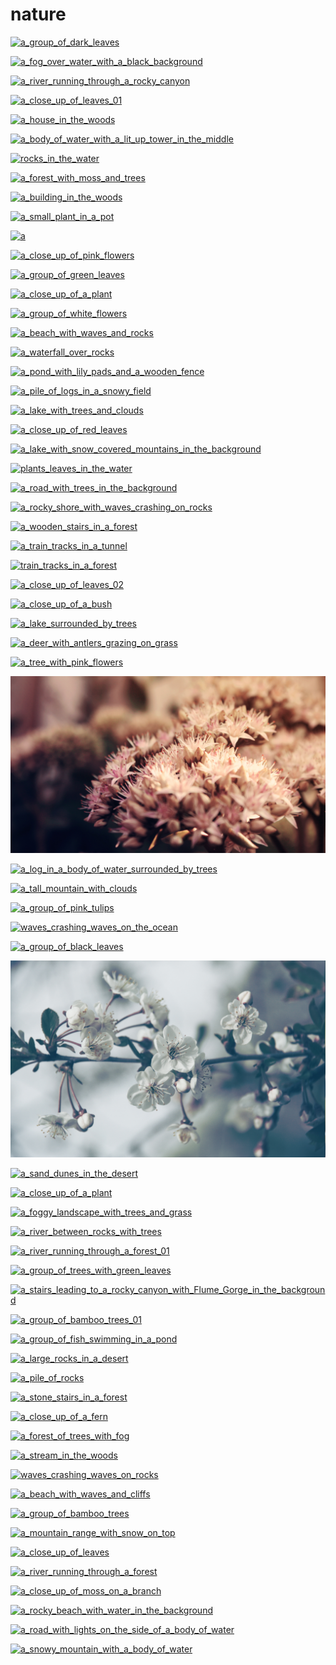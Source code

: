 # nature

<a href="a_group_of_dark_leaves.jpg"><img alt="a_group_of_dark_leaves" src="a_group_of_dark_leaves.jpg"></a>

<a href="a_fog_over_water_with_a_black_background.jpg"><img alt="a_fog_over_water_with_a_black_background" src="a_fog_over_water_with_a_black_background.jpg"></a>

<a href="a_river_running_through_a_rocky_canyon.jpg"><img alt="a_river_running_through_a_rocky_canyon" src="a_river_running_through_a_rocky_canyon.jpg"></a>

<a href="a_close_up_of_leaves_01.jpg"><img alt="a_close_up_of_leaves_01" src="a_close_up_of_leaves_01.jpg"></a>

<a href="a_house_in_the_woods.png"><img alt="a_house_in_the_woods" src="a_house_in_the_woods.png"></a>

<a href="a_body_of_water_with_a_lit_up_tower_in_the_middle.png"><img alt="a_body_of_water_with_a_lit_up_tower_in_the_middle" src="a_body_of_water_with_a_lit_up_tower_in_the_middle.png"></a>

<a href="rocks_in_the_water.jpg"><img alt="rocks_in_the_water" src="rocks_in_the_water.jpg"></a>

<a href="a_forest_with_moss_and_trees.jpg"><img alt="a_forest_with_moss_and_trees" src="a_forest_with_moss_and_trees.jpg"></a>

<a href="a_building_in_the_woods.jpg"><img alt="a_building_in_the_woods" src="a_building_in_the_woods.jpg"></a>

<a href="a_small_plant_in_a_pot.jpg"><img alt="a_small_plant_in_a_pot" src="a_small_plant_in_a_pot.jpg"></a>

<a href="a.jpg"><img alt="a" src="a.jpg"></a>

<a href="a_close_up_of_pink_flowers.jpg"><img alt="a_close_up_of_pink_flowers" src="a_close_up_of_pink_flowers.jpg"></a>

<a href="a_group_of_green_leaves.jpg"><img alt="a_group_of_green_leaves" src="a_group_of_green_leaves.jpg"></a>

<a href="a_close_up_of_a_plant.jpg"><img alt="a_close_up_of_a_plant" src="a_close_up_of_a_plant.jpg"></a>

<a href="a_group_of_white_flowers.png"><img alt="a_group_of_white_flowers" src="a_group_of_white_flowers.png"></a>

<a href="a_beach_with_waves_and_rocks.jpg"><img alt="a_beach_with_waves_and_rocks" src="a_beach_with_waves_and_rocks.jpg"></a>

<a href="a_waterfall_over_rocks.jpg"><img alt="a_waterfall_over_rocks" src="a_waterfall_over_rocks.jpg"></a>

<a href="a_pond_with_lily_pads_and_a_wooden_fence.png"><img alt="a_pond_with_lily_pads_and_a_wooden_fence" src="a_pond_with_lily_pads_and_a_wooden_fence.png"></a>

<a href="a_pile_of_logs_in_a_snowy_field.jpg"><img alt="a_pile_of_logs_in_a_snowy_field" src="a_pile_of_logs_in_a_snowy_field.jpg"></a>

<a href="a_lake_with_trees_and_clouds.png"><img alt="a_lake_with_trees_and_clouds" src="a_lake_with_trees_and_clouds.png"></a>

<a href="a_close_up_of_red_leaves.jpg"><img alt="a_close_up_of_red_leaves" src="a_close_up_of_red_leaves.jpg"></a>

<a href="a_lake_with_snow_covered_mountains_in_the_background.jpg"><img alt="a_lake_with_snow_covered_mountains_in_the_background" src="a_lake_with_snow_covered_mountains_in_the_background.jpg"></a>

<a href="plants_leaves_in_the_water.jpg"><img alt="plants_leaves_in_the_water" src="plants_leaves_in_the_water.jpg"></a>

<a href="a_road_with_trees_in_the_background.jpg"><img alt="a_road_with_trees_in_the_background" src="a_road_with_trees_in_the_background.jpg"></a>

<a href="a_rocky_shore_with_waves_crashing_on_rocks.jpg"><img alt="a_rocky_shore_with_waves_crashing_on_rocks" src="a_rocky_shore_with_waves_crashing_on_rocks.jpg"></a>

<a href="a_wooden_stairs_in_a_forest.jpg"><img alt="a_wooden_stairs_in_a_forest" src="a_wooden_stairs_in_a_forest.jpg"></a>

<a href="a_train_tracks_in_a_tunnel.jpg"><img alt="a_train_tracks_in_a_tunnel" src="a_train_tracks_in_a_tunnel.jpg"></a>

<a href="train_tracks_in_a_forest.jpg"><img alt="train_tracks_in_a_forest" src="train_tracks_in_a_forest.jpg"></a>

<a href="a_close_up_of_leaves_02.jpg"><img alt="a_close_up_of_leaves_02" src="a_close_up_of_leaves_02.jpg"></a>

<a href="a_close_up_of_a_bush.jpg"><img alt="a_close_up_of_a_bush" src="a_close_up_of_a_bush.jpg"></a>

<a href="a_lake_surrounded_by_trees.png"><img alt="a_lake_surrounded_by_trees" src="a_lake_surrounded_by_trees.png"></a>

<a href="a_deer_with_antlers_grazing_on_grass.jpg"><img alt="a_deer_with_antlers_grazing_on_grass" src="a_deer_with_antlers_grazing_on_grass.jpg"></a>

<a href="a_tree_with_pink_flowers.png"><img alt="a_tree_with_pink_flowers" src="a_tree_with_pink_flowers.png"></a>

<a href="a_close_up_of_a_flower.jpg"><img alt="a_close_up_of_a_flower" src="a_close_up_of_a_flower.jpg"></a>

<a href="a_log_in_a_body_of_water_surrounded_by_trees.jpg"><img alt="a_log_in_a_body_of_water_surrounded_by_trees" src="a_log_in_a_body_of_water_surrounded_by_trees.jpg"></a>

<a href="a_tall_mountain_with_clouds.jpg"><img alt="a_tall_mountain_with_clouds" src="a_tall_mountain_with_clouds.jpg"></a>

<a href="a_group_of_pink_tulips.png"><img alt="a_group_of_pink_tulips" src="a_group_of_pink_tulips.png"></a>

<a href="waves_crashing_waves_on_the_ocean.jpg"><img alt="waves_crashing_waves_on_the_ocean" src="waves_crashing_waves_on_the_ocean.jpg"></a>

<a href="a_group_of_black_leaves.jpg"><img alt="a_group_of_black_leaves" src="a_group_of_black_leaves.jpg"></a>

<a href="a_close_up_of_a_flower_01.jpg"><img alt="a_close_up_of_a_flower_01" src="a_close_up_of_a_flower_01.jpg"></a>

<a href="a_sand_dunes_in_the_desert.jpg"><img alt="a_sand_dunes_in_the_desert" src="a_sand_dunes_in_the_desert.jpg"></a>

<a href="a_close_up_of_a_plant.png"><img alt="a_close_up_of_a_plant" src="a_close_up_of_a_plant.png"></a>

<a href="a_foggy_landscape_with_trees_and_grass.jpg"><img alt="a_foggy_landscape_with_trees_and_grass" src="a_foggy_landscape_with_trees_and_grass.jpg"></a>

<a href="a_river_between_rocks_with_trees.jpg"><img alt="a_river_between_rocks_with_trees" src="a_river_between_rocks_with_trees.jpg"></a>

<a href="a_river_running_through_a_forest_01.jpg"><img alt="a_river_running_through_a_forest_01" src="a_river_running_through_a_forest_01.jpg"></a>

<a href="a_group_of_trees_with_green_leaves.jpg"><img alt="a_group_of_trees_with_green_leaves" src="a_group_of_trees_with_green_leaves.jpg"></a>

<a href="a_stairs_leading_to_a_rocky_canyon_with_Flume_Gorge_in_the_background.jpg"><img alt="a_stairs_leading_to_a_rocky_canyon_with_Flume_Gorge_in_the_background" src="a_stairs_leading_to_a_rocky_canyon_with_Flume_Gorge_in_the_background.jpg"></a>

<a href="a_group_of_bamboo_trees_01.jpg"><img alt="a_group_of_bamboo_trees_01" src="a_group_of_bamboo_trees_01.jpg"></a>

<a href="a_group_of_fish_swimming_in_a_pond.jpg"><img alt="a_group_of_fish_swimming_in_a_pond" src="a_group_of_fish_swimming_in_a_pond.jpg"></a>

<a href="a_large_rocks_in_a_desert.jpg"><img alt="a_large_rocks_in_a_desert" src="a_large_rocks_in_a_desert.jpg"></a>

<a href="a_pile_of_rocks.jpg"><img alt="a_pile_of_rocks" src="a_pile_of_rocks.jpg"></a>

<a href="a_stone_stairs_in_a_forest.jpg"><img alt="a_stone_stairs_in_a_forest" src="a_stone_stairs_in_a_forest.jpg"></a>

<a href="a_close_up_of_a_fern.jpg"><img alt="a_close_up_of_a_fern" src="a_close_up_of_a_fern.jpg"></a>

<a href="a_forest_of_trees_with_fog.jpg"><img alt="a_forest_of_trees_with_fog" src="a_forest_of_trees_with_fog.jpg"></a>

<a href="a_stream_in_the_woods.jpg"><img alt="a_stream_in_the_woods" src="a_stream_in_the_woods.jpg"></a>

<a href="waves_crashing_waves_on_rocks.jpg"><img alt="waves_crashing_waves_on_rocks" src="waves_crashing_waves_on_rocks.jpg"></a>

<a href="a_beach_with_waves_and_cliffs.jpg"><img alt="a_beach_with_waves_and_cliffs" src="a_beach_with_waves_and_cliffs.jpg"></a>

<a href="a_group_of_bamboo_trees.jpg"><img alt="a_group_of_bamboo_trees" src="a_group_of_bamboo_trees.jpg"></a>

<a href="a_mountain_range_with_snow_on_top.jpg"><img alt="a_mountain_range_with_snow_on_top" src="a_mountain_range_with_snow_on_top.jpg"></a>

<a href="a_close_up_of_leaves.jpg"><img alt="a_close_up_of_leaves" src="a_close_up_of_leaves.jpg"></a>

<a href="a_river_running_through_a_forest.jpg"><img alt="a_river_running_through_a_forest" src="a_river_running_through_a_forest.jpg"></a>

<a href="a_close_up_of_moss_on_a_branch.jpg"><img alt="a_close_up_of_moss_on_a_branch" src="a_close_up_of_moss_on_a_branch.jpg"></a>

<a href="a_rocky_beach_with_water_in_the_background.jpg"><img alt="a_rocky_beach_with_water_in_the_background" src="a_rocky_beach_with_water_in_the_background.jpg"></a>

<a href="a_road_with_lights_on_the_side_of_a_body_of_water.jpg"><img alt="a_road_with_lights_on_the_side_of_a_body_of_water" src="a_road_with_lights_on_the_side_of_a_body_of_water.jpg"></a>

<a href="a_snowy_mountain_with_a_body_of_water.jpg"><img alt="a_snowy_mountain_with_a_body_of_water" src="a_snowy_mountain_with_a_body_of_water.jpg"></a>

